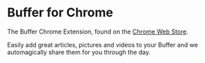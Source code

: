 # Buffer for Chrome

The Buffer Chrome Extension, found on the [Chrome Web Store](https://chrome.google.com/webstore/detail/noojglkidnpfjbincgijbaiedldjfbhh?hl=en-GB).

Easily add great articles, pictures and videos to your Buffer and we automagically share them for you through the day.